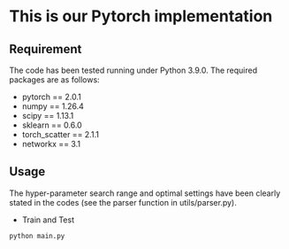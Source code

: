 # This is our Pytorch implementation
## Requirement
The code has been tested running under Python 3.9.0. The required packages are as follows:
- pytorch == 2.0.1
- numpy == 1.26.4
- scipy == 1.13.1
- sklearn == 0.6.0
- torch_scatter == 2.1.1
- networkx == 3.1
## Usage
The hyper-parameter search range and optimal settings have been clearly stated in the codes (see the parser function in utils/parser.py).
* Train and Test

```
python main.py 
```
